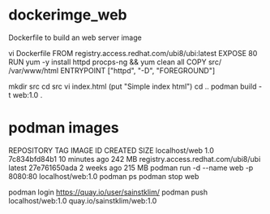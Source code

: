 # dockerimge_web
Dockerfile to build an web server image

vi Dockerfile
FROM registry.access.redhat.com/ubi8/ubi:latest
EXPOSE 80
RUN yum -y install httpd procps-ng && yum clean all
COPY src/ /var/www/html
ENTRYPOINT ["httpd", "-D", "FOREGROUND"]

mkdir src
cd src
vi index.html (put "Simple index html")
cd ..
podman build -t web:1.0 .
# podman images
REPOSITORY                           TAG         IMAGE ID      CREATED         SIZE
localhost/web                        1.0         7c834bfd84b1  10 minutes ago  242 MB
registry.access.redhat.com/ubi8/ubi  latest      27e761650ada  2 weeks ago     215 MB
podman run -d --name web -p 8080:80 localhost/web:1.0
podman ps
podman stop web

podman login https://quay.io/user/sainstklim/
podman push localhost/web:1.0 quay.io/sainstklim/web:1.0
